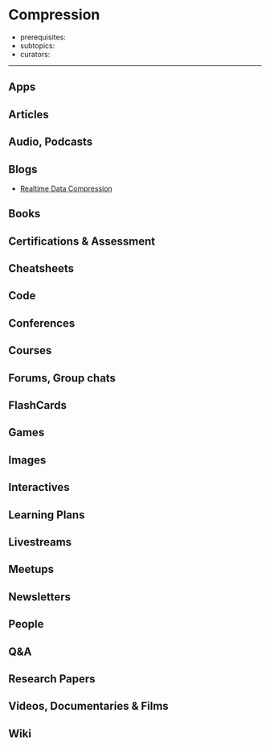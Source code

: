 # Compression
- prerequisites:
- subtopics:
- curators:

------

## Apps


## Articles

## Audio, Podcasts

## Blogs

- [Realtime Data Compression](http://fastcompression.blogspot.nl/)

## Books

## Certifications & Assessment

## Cheatsheets

## Code

## Conferences

## Courses

## Forums, Group chats

## FlashCards

## Games

## Images

## Interactives

## Learning Plans

## Livestreams

## Meetups

## Newsletters

## People

## Q&A

## Research Papers

## Videos, Documentaries & Films

## Wiki
